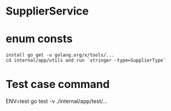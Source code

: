 # SupplierService

# enum consts
    install go get -u golang.org/x/tools/...
    cd internal/app/utils and run `stringer -type=SupplierType`

# Test case command
ENV=test go test -v ./internal/app/test/...